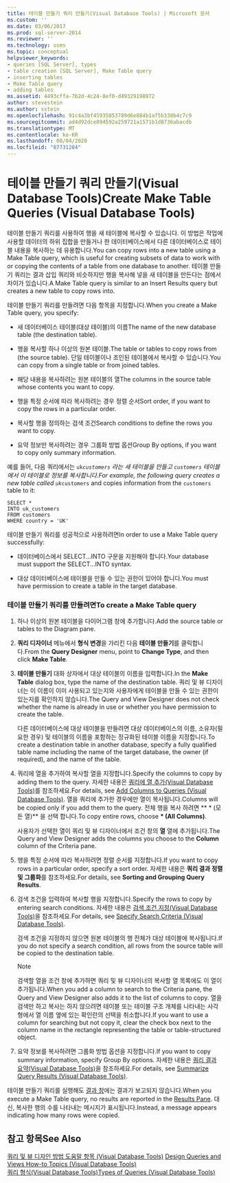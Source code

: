 ```yaml
---
title: 테이블 만들기 쿼리 만들기(Visual Database Tools) | Microsoft 문서
ms.custom: ''
ms.date: 03/06/2017
ms.prod: sql-server-2014
ms.reviewer: ''
ms.technology: ssms
ms.topic: conceptual
helpviewer_keywords:
- queries [SQL Server], types
- table creation [SQL Server], Make Table query
- inserting tables
- Make Table query
- adding tables
ms.assetid: 4493cffa-7b2d-4c24-8ef0-d49329198972
author: stevestein
ms.author: sstein
ms.openlocfilehash: 91c4a3bf45935053789d6e884b1af5b338b4c7c9
ms.sourcegitcommit: ad4d92dce894592a259721a1571b1d8736abacdb
ms.translationtype: MT
ms.contentlocale: ko-KR
ms.lasthandoff: 08/04/2020
ms.locfileid: "87731284"
---
```

# <a name="create-make-table-queries-visual-database-tools"></a><span data-ttu-id="b6724-102">테이블 만들기 쿼리 만들기(Visual Database Tools)</span><span class="sxs-lookup"><span data-stu-id="b6724-102">Create Make Table Queries (Visual Database Tools)</span></span>
  <span data-ttu-id="b6724-103">테이블 만들기 쿼리를 사용하여 행을 새 테이블에 복사할 수 있습니다. 이 방법은 작업에 사용할 데이터의 하위 집합을 만들거나 한 데이터베이스에서 다른 데이터베이스로 테이블 내용을 복사하는 데 유용합니다.</span><span class="sxs-lookup"><span data-stu-id="b6724-103">You can copy rows into a new table using a Make Table query, which is useful for creating subsets of data to work with or copying the contents of a table from one database to another.</span></span> <span data-ttu-id="b6724-104">테이블 만들기 쿼리는 결과 삽입 쿼리와 비슷하지만 행을 복사해 넣을 새 테이블을 만든다는 점에서 차이가 있습니다.</span><span class="sxs-lookup"><span data-stu-id="b6724-104">A Make Table query is similar to an Insert Results query but creates a new table to copy rows into.</span></span>  
  
 <span data-ttu-id="b6724-105">테이블 만들기 쿼리를 만들려면 다음 항목을 지정합니다.</span><span class="sxs-lookup"><span data-stu-id="b6724-105">When you create a Make Table query, you specify:</span></span>  
  
-   <span data-ttu-id="b6724-106">새 데이터베이스 테이블(대상 테이블)의 이름</span><span class="sxs-lookup"><span data-stu-id="b6724-106">The name of the new database table (the destination table).</span></span>  
  
-   <span data-ttu-id="b6724-107">행을 복사할 하나 이상의 원본 테이블.</span><span class="sxs-lookup"><span data-stu-id="b6724-107">The table or tables to copy rows from (the source table).</span></span> <span data-ttu-id="b6724-108">단일 테이블이나 조인된 테이블에서 복사할 수 있습니다.</span><span class="sxs-lookup"><span data-stu-id="b6724-108">You can copy from a single table or from joined tables.</span></span>  
  
-   <span data-ttu-id="b6724-109">해당 내용을 복사하려는 원본 테이블의 열</span><span class="sxs-lookup"><span data-stu-id="b6724-109">The columns in the source table whose contents you want to copy.</span></span>  
  
-   <span data-ttu-id="b6724-110">행을 특정 순서에 따라 복사하려는 경우 정렬 순서</span><span class="sxs-lookup"><span data-stu-id="b6724-110">Sort order, if you want to copy the rows in a particular order.</span></span>  
  
-   <span data-ttu-id="b6724-111">복사할 행을 정의하는 검색 조건</span><span class="sxs-lookup"><span data-stu-id="b6724-111">Search conditions to define the rows you want to copy.</span></span>  
  
-   <span data-ttu-id="b6724-112">요약 정보만 복사하려는 경우 그룹화 방법 옵션</span><span class="sxs-lookup"><span data-stu-id="b6724-112">Group By options, if you want to copy only summary information.</span></span>  
  
 <span data-ttu-id="b6724-113">예를 들어, 다음 쿼리에서는 `uk`_`customers` 라는 새 테이블을 만들고 `customers` 테이블에서 이 테이블로 정보를 복사합니다.</span><span class="sxs-lookup"><span data-stu-id="b6724-113">For example, the following query creates a new table called `uk`_`customers` and copies information from the `customers` table to it:</span></span>  
  
```  
SELECT *   
INTO uk_customers  
FROM customers  
WHERE country = 'UK'  
```  
  
 <span data-ttu-id="b6724-114">테이블 만들기 쿼리를 성공적으로 사용하려면</span><span class="sxs-lookup"><span data-stu-id="b6724-114">In order to use a Make Table query successfully:</span></span>  
  
-   <span data-ttu-id="b6724-115">데이터베이스에서 SELECT...INTO 구문을 지원해야 합니다.</span><span class="sxs-lookup"><span data-stu-id="b6724-115">Your database must support the SELECT...INTO syntax.</span></span>  
  
-   <span data-ttu-id="b6724-116">대상 데이터베이스에 테이블을 만들 수 있는 권한이 있어야 합니다.</span><span class="sxs-lookup"><span data-stu-id="b6724-116">You must have permission to create a table in the target database.</span></span>  
  
### <a name="to-create-a-make-table-query"></a><span data-ttu-id="b6724-117">테이블 만들기 쿼리를 만들려면</span><span class="sxs-lookup"><span data-stu-id="b6724-117">To create a Make Table query</span></span>  
  
1.  <span data-ttu-id="b6724-118">하나 이상의 원본 테이블을 다이어그램 창에 추가합니다.</span><span class="sxs-lookup"><span data-stu-id="b6724-118">Add the source table or tables to the Diagram pane.</span></span>  
  
2.  <span data-ttu-id="b6724-119">**쿼리 디자이너** 메뉴에서 **형식 변경**을 가리킨 다음 **테이블 만들기**를 클릭합니다.</span><span class="sxs-lookup"><span data-stu-id="b6724-119">From the **Query Designer** menu, point to **Change Type**, and then click **Make Table**.</span></span>  
  
3.  <span data-ttu-id="b6724-120">**테이블 만들기** 대화 상자에서 대상 테이블의 이름을 입력합니다.</span><span class="sxs-lookup"><span data-stu-id="b6724-120">In the **Make Table** dialog box, type the name of the destination table.</span></span> <span data-ttu-id="b6724-121">쿼리 및 뷰 디자이너는 이 이름이 이미 사용되고 있는지와 사용자에게 테이블을 만들 수 있는 권한이 있는지를 확인하지 않습니다.</span><span class="sxs-lookup"><span data-stu-id="b6724-121">The Query and View Designer does not check whether the name is already in use or whether you have permission to create the table.</span></span>  
  
     <span data-ttu-id="b6724-122">다른 데이터베이스에 대상 테이블을 만들려면 대상 데이터베이스의 이름, 소유자(필요한 경우) 및 테이블의 이름을 포함하는 정규화된 테이블 이름을 지정합니다.</span><span class="sxs-lookup"><span data-stu-id="b6724-122">To create a destination table in another database, specify a fully qualified table name including the name of the target database, the owner (if required), and the name of the table.</span></span>  
  
4.  <span data-ttu-id="b6724-123">쿼리에 열을 추가하여 복사할 열을 지정합니다.</span><span class="sxs-lookup"><span data-stu-id="b6724-123">Specify the columns to copy by adding them to the query.</span></span> <span data-ttu-id="b6724-124">자세한 내용은 [쿼리에 열 추가&#40;Visual Database Tools&#41;](visual-database-tools.md)를 참조하세요.</span><span class="sxs-lookup"><span data-stu-id="b6724-124">For details, see [Add Columns to Queries &#40;Visual Database Tools&#41;](visual-database-tools.md).</span></span> <span data-ttu-id="b6724-125">열을 쿼리에 추가한 경우에만 열이 복사됩니다.</span><span class="sxs-lookup"><span data-stu-id="b6724-125">Columns will be copied only if you add them to the query.</span></span> <span data-ttu-id="b6724-126">전체 행을 복사 하려면 \*\* \* (모든 열)\*\* 을 선택 합니다.</span><span class="sxs-lookup"><span data-stu-id="b6724-126">To copy entire rows, choose **\* (All Columns)**.</span></span>  
  
     <span data-ttu-id="b6724-127">사용자가 선택한 열이 쿼리 및 뷰 디자이너에서 조건 창의 **열** 열에 추가됩니다.</span><span class="sxs-lookup"><span data-stu-id="b6724-127">The Query and View Designer adds the columns you choose to the **Column** column of the Criteria pane.</span></span>  
  
5.  <span data-ttu-id="b6724-128">행을 특정 순서에 따라 복사하려면 정렬 순서를 지정합니다.</span><span class="sxs-lookup"><span data-stu-id="b6724-128">If you want to copy rows in a particular order, specify a sort order.</span></span> <span data-ttu-id="b6724-129">자세한 내용은 **쿼리 결과 정렬 및 그룹화**를 참조하세요.</span><span class="sxs-lookup"><span data-stu-id="b6724-129">For details, see **Sorting and Grouping Query Results**.</span></span>  
  
6.  <span data-ttu-id="b6724-130">검색 조건을 입력하여 복사할 행을 지정합니다.</span><span class="sxs-lookup"><span data-stu-id="b6724-130">Specify the rows to copy by entering search conditions.</span></span> <span data-ttu-id="b6724-131">자세한 내용은 [검색 조건 지정&#40;Visual Database Tools&#41;](specify-search-criteria-visual-database-tools.md)을 참조하세요.</span><span class="sxs-lookup"><span data-stu-id="b6724-131">For details, see [Specify Search Criteria &#40;Visual Database Tools&#41;](specify-search-criteria-visual-database-tools.md).</span></span>  
  
     <span data-ttu-id="b6724-132">검색 조건을 지정하지 않으면 원본 테이블의 행 전체가 대상 테이블에 복사됩니다.</span><span class="sxs-lookup"><span data-stu-id="b6724-132">If you do not specify a search condition, all rows from the source table will be copied to the destination table.</span></span>  
  
    > [!NOTE]  
    >  <span data-ttu-id="b6724-133">검색할 열을 조건 창에 추가하면 쿼리 및 뷰 디자이너의 복사할 열 목록에도 이 열이 추가됩니다.</span><span class="sxs-lookup"><span data-stu-id="b6724-133">When you add a column to search to the Criteria pane, the Query and View Designer also adds it to the list of columns to copy.</span></span> <span data-ttu-id="b6724-134">열을 검색만 하고 복사는 하지 않으려면 테이블 또는 테이블 구조 개체를 나타내는 사각형에서 열 이름 옆에 있는 확인란의 선택을 취소합니다.</span><span class="sxs-lookup"><span data-stu-id="b6724-134">If you want to use a column for searching but not copy it, clear the check box next to the column name in the rectangle representing the table or table-structured object.</span></span>  
  
7.  <span data-ttu-id="b6724-135">요약 정보를 복사하려면 그룹화 방법 옵션을 지정합니다.</span><span class="sxs-lookup"><span data-stu-id="b6724-135">If you want to copy summary information, specify Group By options.</span></span> <span data-ttu-id="b6724-136">자세한 내용은 [쿼리 결과 요약&#40;Visual Database Tools&#41;](summarize-query-results-visual-database-tools.md)을 참조하세요.</span><span class="sxs-lookup"><span data-stu-id="b6724-136">For details, see [Summarize Query Results &#40;Visual Database Tools&#41;](summarize-query-results-visual-database-tools.md).</span></span>  
  
 <span data-ttu-id="b6724-137">테이블 만들기 쿼리를 실행해도 [결과 창](results-pane-visual-database-tools.md)에는 결과가 보고되지 않습니다.</span><span class="sxs-lookup"><span data-stu-id="b6724-137">When you execute a Make Table query, no results are reported in the [Results Pane](results-pane-visual-database-tools.md).</span></span> <span data-ttu-id="b6724-138">대신, 복사한 행의 수를 나타내는 메시지가 표시됩니다.</span><span class="sxs-lookup"><span data-stu-id="b6724-138">Instead, a message appears indicating how many rows were copied.</span></span>  
  
## <a name="see-also"></a><span data-ttu-id="b6724-139">참고 항목</span><span class="sxs-lookup"><span data-stu-id="b6724-139">See Also</span></span>  
 <span data-ttu-id="b6724-140">[쿼리 및 뷰 디자인 방법 도움말 항목 &#40;Visual Database Tools&#41;](design-queries-and-views-how-to-topics-visual-database-tools.md) </span><span class="sxs-lookup"><span data-stu-id="b6724-140">[Design Queries and Views How-to Topics &#40;Visual Database Tools&#41;](design-queries-and-views-how-to-topics-visual-database-tools.md) </span></span>  
 [<span data-ttu-id="b6724-141">쿼리 형식&#40;Visual Database Tools&#41;</span><span class="sxs-lookup"><span data-stu-id="b6724-141">Types of Queries &#40;Visual Database Tools&#41;</span></span>](types-of-queries-visual-database-tools.md)  
  
  
